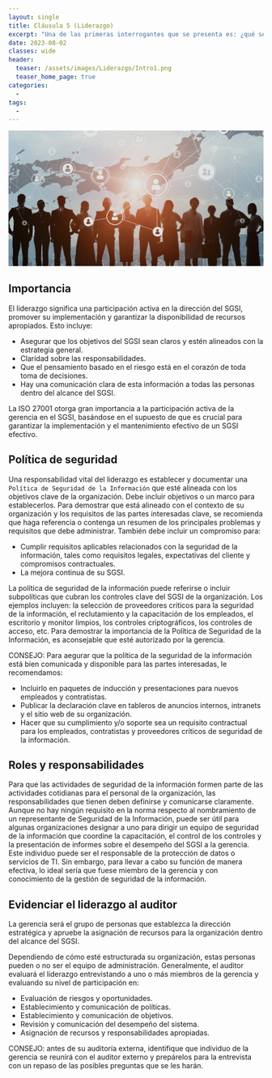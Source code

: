 ```yaml
---
layout: single
title: Cláusula 5 (Liderazgo)
excerpt: "Una de las primeras interrogantes que se presenta es: ¿qué se entiende por liderazgo empresarial? Es muy sencillo, es la habilidad que tienen los directivos de una organización de influir sobre el trabajo del personal, pero de forma positiva, a fin de que todos juntos puedan alcanzar todos los objetivos trazados."
date: 2023-08-02
classes: wide
header:
  teaser: /assets/images/Liderazgo/Intro1.png
  teaser_home_page: true
categories:
  - 
tags:
  - 
---
```


![](/assets/images/Liderazgo/Intro2.jpg)

## Importancia

El liderazgo significa una participación activa en la dirección del SGSI, promover su implementación y garantizar la disponibilidad de recursos apropiados. Esto incluye:

* Asegurar que los objetivos del SGSI sean claros y estén alineados con la estrategia general.
* Claridad sobre las responsabilidades.
* Que el pensamiento basado en el riesgo está en el corazón de toda toma de decisiones.
* Hay una comunicación clara de esta información a todas las personas dentro del alcance del SGSI.

La ISO 27001 otorga gran importancia a la participación activa de la gerencia en el SGSI, basándose en el supuesto de que es crucial para garantizar la implementación y el mantenimiento efectivo de un SGSI efectivo.

## Política de seguridad

Una responsabilidad vital del liderazgo es establecer y documentar una `Política de Seguridad de la Información` que esté alineada con los objetivos clave de la organización. Debe incluir objetivos o un marco para establecerlos. Para demostrar que está alineado con el contexto de su organización y los requisitos de las partes interesadas clave, se recomienda que haga referencia o contenga un resumen de los principales problemas y requisitos que debe administrar. También debe incluir un compromiso para:

* Cumplir requisitos aplicables relacionados con la seguridad de la información, tales como requisitos legales, expectativas del cliente y compromisos contractuales.
* La mejora continua de su SGSI.

La política de seguridad de la información puede referirse o incluir subpolíticas que cubran los controles clave del SGSI de la organización. Los ejemplos incluyen: la selección de proveedores críticos para la seguridad de la información, el reclutamiento y la capacitación de los empleados, el escritorio y monitor limpios, los controles criptográficos, los controles de acceso, etc. Para demostrar la importancia de la Política de Seguridad de la Información, es aconsejable que esté autorizado por la gerencia.

CONSEJO: Para aegurar que la política de la seguridad de la información está bien comunicada y disponible para las partes interesadas, le recomendamos:

* Incluirlo en paquetes de inducción y presentaciones para nuevos empleados y contratistas.
* Publicar la declaración clave en tableros de anuncios internos, intranets y el sitio web de su organización.
* Hacer que su cumplimiento y/o soporte sea un requisito contractual para los empleados, contratistas y proveedores críticos de seguridad de la información.

## Roles y responsabilidades

Para que las actividades de seguridad de la información formen parte de las actividades cotidianas para el personal de la organización, las responsabilidades que tienen deben definirse y comunicarse claramente. Aunque no hay ningún requisito en la norma respecto al nombramiento de un representante de Seguridad de la Información, puede ser útil para algunas organizaciones designar a uno para dirigir un equipo de seguridad de la información que coordine la capacitación, el control de los controles y la presentación de informes sobre el desempeño del SGSI a la gerencia. Este individuo puede ser el responsable de la protección de datos o servicios de TI. Sin embargo, para llevar a cabo su función de manera efectiva, lo ideal sería que fuese miembro de la gerencia y con conocimiento de la gestión de seguridad de la información.

## Evidenciar el liderazgo al auditor

La gerencia será el grupo de personas que establezca la dirección estratégica y apruebe la asignación de recursos para la organización dentro del alcance del SGSI.

Dependiendo de cómo esté estructurada su organización, estas personas pueden o no ser el equipo de administración. Generalmente, el auditor evaluará el liderazgo entrevistando a uno o más miembros de la gerencia y evaluando su nivel de participación en:

* Evaluación de riesgos y oportunidades.
* Establecimiento y comunicación de políticas.
* Establecimiento y comunicación de objetivos.
* Revisión y comunicación del desempeño del sistema.
* Asignación de recursos y responsabilidades apropiadas.

CONSEJO: antes de su auditoría externa, identifique que individuo de la gerencia se reunirá con el auditor externo y prepárelos para la entrevista con un repaso de las posibles preguntas que se les harán.
